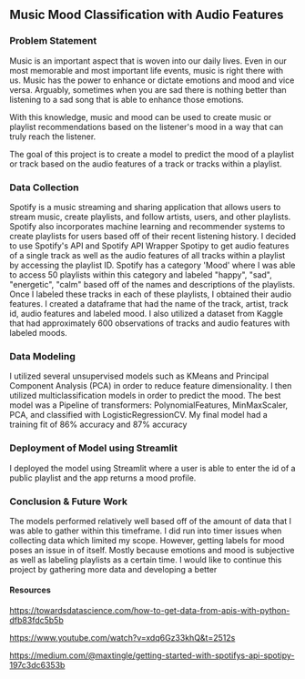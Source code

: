 ## **Music Mood Classification with Audio Features**

### **Problem Statement**
Music is an important aspect that is woven into our daily lives. Even in our most memorable and most important life events, music is right there with us. Music has the power to enhance or dictate emotions and mood and vice versa. Arguably, sometimes when you are sad there is nothing better than listening to a sad song that is able to enhance those emotions. 

With this knowledge, music and mood can be used to create music or playlist recommendations based on the listener's mood in a way that can truly reach the listener. 

The goal of this project is to create a model to predict the mood of a playlist or track based on the audio features of a track or tracks within a playlist.

### **Data Collection**
Spotify is a music streaming and sharing application that allows users to stream music, create playlists, and follow artists, users, and other playlists. Spotify also incorporates machine learning and recommender systems to create playlists for users based off of their recent listening history. I decided to use Spotify's API and Spotify API Wrapper Spotipy to get audio features of a single track as well as the audio features of all tracks within a playlist by accessing the playlist ID. Spotify has a category 'Mood' where I was able to access 50 playlists within this category and labeled "happy", "sad", "energetic", "calm" based off of the names and descriptions of the playlists. Once I labeled these tracks in each of these playlists, I obtained their audio features. I created a dataframe that had the name of the track, artist, track id, audio features and labeled mood. I also utilized a dataset from Kaggle that had approximately 600 observations of tracks and audio features with labeled moods. 

### **Data Modeling**
I utilized several unsupervised models such as KMeans and Principal Component Analysis (PCA) in order to reduce feature dimensionality. I then utilized multiclassification models in order to predict the mood. The best model was a Pipeline of transformers: PolynomialFeatures, MinMaxScaler, PCA, and classified with LogisticRegressionCV. My final model had a training fit of 86% accuracy and 87% accuracy

### **Deployment of Model using Streamlit**
I deployed the model using Streamlit where a user is able to enter the id of a public playlist and the app returns a mood profile.


### **Conclusion & Future Work**
The models performed relatively well based off of the amount of data that I was able to gather within this timeframe. I did run into timer issues when collecting data which limited my scope. However, getting labels for mood poses an issue in of itself. Mostly because emotions and mood is subjective as well as labeling playlists as a certain time. I would like to continue this project by gathering more data and developing a better


#### **Resources**
https://towardsdatascience.com/how-to-get-data-from-apis-with-python-dfb83fdc5b5b

https://www.youtube.com/watch?v=xdq6Gz33khQ&t=2512s

https://medium.com/@maxtingle/getting-started-with-spotifys-api-spotipy-197c3dc6353b